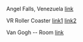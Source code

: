 Angel Falls, Venezuela  [link](https://www.youtube.com/watch?v=L_tqK4eqelA)

VR Roller Coaster  [link1](https://www.youtube.com/watch?v=5LK1CJwhyaw)  [link2](https://www.youtube.com/watch?v=0gpP2l6yAoQ)

Van Gogh --  Room  [link](https://www.youtube.com/watch?v=E40CbjkQj_Y)

